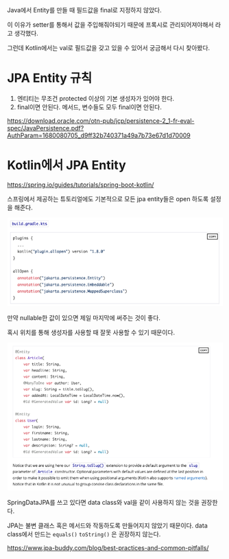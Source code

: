 Java에서 Entity를 만들 때 필드값을 final로 지정하지 않았다.

이 이유가 setter를 통해서 값을 주입해줘야되기 때문에 프록시로 관리되어져야해서 라고 생각했다.

그런데 Kotlin에서는 val로 필드값을 갖고 있을 수 있어서 궁금해서 다시 찾아봤다.



# JPA Entity 규칙

1. 엔티티는 무조건 protected 이상의 기본 생성자가 있어야 한다.
2. final이면 안된다. 메서드, 변수들도 모두 final이면 안된다.

https://download.oracle.com/otn-pub/jcp/persistence-2_1-fr-eval-spec/JavaPersistence.pdf?AuthParam=1680080705_d9ff32b740371a49a7b73e67d1d70009



# Kotlin에서 JPA Entity

https://spring.io/guides/tutorials/spring-boot-kotlin/

스프링에서 제공하는 튜토리얼에도 기본적으로 모든 jpa entity들은 open 하도록 설정을 해준다.

![image-20230330122759886](images/image-20230330122759886.png)

만약 nullable한 값이 있으면 제일 마지막에 써주는 것이 좋다.

혹시 위치를 통해 생성자를 사용할 때 잘못 사용할 수 있기 때문이다.

![image-20230330122952031](images/image-20230330122952031.png)

SpringDataJPA를 쓰고 있다면 data class와 val을 같이 사용하지 않는 것을 권장한다.

JPA는 불변 클래스 혹은 메서드와 작동하도록 만들어지지 않았기 때문이다. data class에서 만드는 `equals()` `toString()` 은 권장하지 않는다.



https://www.jpa-buddy.com/blog/best-practices-and-common-pitfalls/